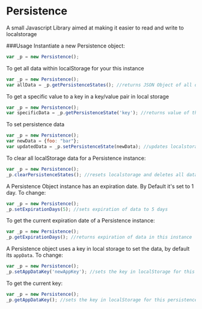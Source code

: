 # Persistence
A small Javascript Library aimed at making it easier to read and write to localstorage

###Usage 
Instantiate a new Persistence object:
```javascript
var _p = new Persistence();
```
To get all data within localStorage for your this instance
```javascript
var _p = new Persistence();
var allData = _p.getPersistenceStates(); //returns JSON Object of all data
```
To get a specific value to a key in a key/value pair in local storage
```javascript
var _p = new Persistence();
var specificData = _p.getPersistenceState('key'); //returns value of that key in the JSON object of all localstorage for this intance
```
To set persistence data
```javascript
var _p = new Persistence();
var newData = {foo: "bar"};
var updatedData = _p.setPersistenceState(newData); //updates localstorage and returns JSON Object of all updated data
```
To clear all localStorage data for a Persistence instance:
```javascript
var _p = new Persistence();
_p.clearPersistenceStates(); //resets localstorage and deletes all data for that Persistence instance
```
A Persistence Object instance has an expiration date. By Default it's set to 1 day. To change:
```javascript
var _p = new Persistence();
_p.setExpirationDays(5); //sets expiration of data to 5 days
```
To get the current expiration date of a Persistence instance:
```javascript
var _p = new Persistence();
_p.getExpirationDays(); //returns expiration of data in this instance
```
A Persistence object uses a key in local storage to set the data, by default its `appData`. To change:
```javascript
var _p = new Persistence();
_p.setAppDataKey('newAppKey'); //sets the key in localStorage for this persistence object to "newAppKey"
```
To get the current key:
```javascript
var _p = new Persistence();
_p.getAppDataKey(); //sets the key in localStorage for this persistence object to "newAppKey"
```
